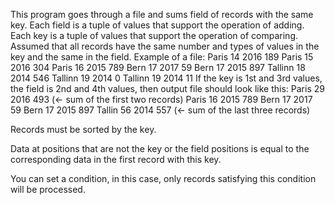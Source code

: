 This program goes through a file and sums field of records with the same key.
Each field is a tuple of values that support the operation of adding.
Each key is a tuple of values that support the operation of comparing.
Assumed that all records have the same number and types of values in the key and the same in the field. 
Example of a file:
Paris 14 2016 189
Paris 15 2016 304
Paris 16 2015 789
Bern 17 2017 59
Bern 17 2015 897
Tallinn 18 2014 546
Tallinn 19 2014 0
Tallinn 19 2014 11 
If the key is 1st and 3rd values, the field is 2nd and 4th values,
then output file should look like this:
Paris 29 2016 493 (<- sum of the first two records)
Paris 16 2015 789
Bern 17 2017 59
Bern 17 2015 897
Tallin 56 2014 557 (<- sum of the last three records)

Records must be sorted by the key.

Data at positions that are not the key or the field positions is equal to the corresponding data in the first record with this key.

You can set a condition, in this case, only records satisfying this condition will be processed.